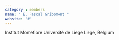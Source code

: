 ```yaml
---
category : members
name: " E. Pascal Gribomont " 
website: '#'
---
```

Institut Montefiore
Université de Liege
Liege, Belgium

